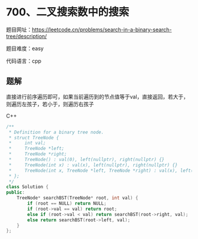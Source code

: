 # 700、二叉搜索数中的搜索
题目网址：https://leetcode.cn/problems/search-in-a-binary-search-tree/description/

题目难度：easy

代码语言：cpp
## 题解
直接进行前序遍历即可，如果当前遍历到的节点值等于val，直接返回，若大于，则遍历左孩子，若小于，则遍历右孩子

C++
```cpp
/**
 * Definition for a binary tree node.
 * struct TreeNode {
 *     int val;
 *     TreeNode *left;
 *     TreeNode *right;
 *     TreeNode() : val(0), left(nullptr), right(nullptr) {}
 *     TreeNode(int x) : val(x), left(nullptr), right(nullptr) {}
 *     TreeNode(int x, TreeNode *left, TreeNode *right) : val(x), left(left), right(right) {}
 * };
 */
class Solution {
public:
    TreeNode* searchBST(TreeNode* root, int val) {
        if (root == NULL) return NULL;
        if (root->val == val) return root;
        else if (root->val < val) return searchBST(root->right, val);
        else return searchBST(root->left, val);
    }
};
```
